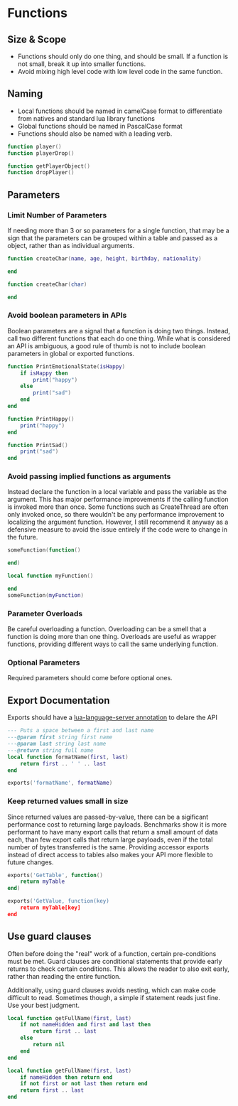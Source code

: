 # Functions

## Size & Scope
- Functions should only do one thing, and should be small. If a function is not small, break it up into smaller functions.
- Avoid mixing high level code with low level code in the same function.

## Naming
- Local functions should be named in camelCase format to differentiate from natives and standard lua library functions
- Global functions should be named in PascalCase format
- Functions should also be named with a leading verb.

```lua title="BAD"
function player()
function playerDrop()
```
```lua title="GOOD"
function getPlayerObject()
function dropPlayer()
```

## Parameters

### Limit Number of Parameters
If needing more than 3 or so parameters for a single function, that may be a sign that the parameters can be grouped within a table and passed as a object, rather than as individual arguments.
```lua title="BAD"
function createChar(name, age, height, birthday, nationality)

end
```
```lua title="GOOD"
function createChar(char)

end
```

### Avoid boolean parameters in APIs
Boolean parameters are a signal that a function is doing two things. Instead, call two different functions that each do one thing. While what is considered an API is ambiguous, a good rule of thumb is not to include boolean parameters in global or exported functions.
```lua title="BAD"
function PrintEmotionalState(isHappy)
    if isHappy then
        print("happy")
    else
        print("sad")
    end
end
```
```lua title="GOOD"
function PrintHappy()
    print("happy")
end

function PrintSad()
    print("sad")
end
```

### Avoid passing implied functions as arguments
Instead declare the function in a local variable and pass the variable as the argument. This has major performance improvements if the calling function is invoked more than once. Some functions such as CreateThread are often only invoked once, so there wouldn't be any performance improvement to localizing the argument function. However, I still recommend it anyway as a defensive measure to avoid the issue entirely if the code were to change in the future.

```lua title="BAD"
someFunction(function()

end)
```
```lua title="GOOD"
local function myFunction()

end
someFunction(myFunction)
```

### Parameter Overloads
Be careful overloading a function. Overloading can be a smell that a function is doing more than one thing. Overloads are useful as wrapper functions, providing different ways to call the same underlying function.

### Optional Parameters
Required parameters should come before optional ones.

## Export Documentation
Exports should have a [lua-language-server annotation](https://github.com/sumneko/lua-language-server/wiki/Annotations) to delare the API
```lua
--- Puts a space between a first and last name
---@param first string first name
---@param last string last name
---@return string full name
local function formatName(first, last)
    return first .. ' ' .. last
end

exports('formatName', formatName)
```
### Keep returned values small in size
Since returned values are passed-by-value, there can be a sigificant performance cost to returning large payloads. Benchmarks show it is more performant to have many export calls that return a small amount of data each, than few export calls that return large payloads, even if the total number of bytes transferred is the same. Providing accessor exports instead of direct access to tables also makes your API more flexible to future changes.

```lua title="BAD"
exports('GetTable', function()
    return myTable
end)
```
```lua title="GOOD"
exports('GetValue, function(key)
    return myTable[key]
end
```

## Use guard clauses
Often before doing the "real" work of a function, certain pre-conditions must be met. Guard clauses are conditional statements that provide early returns to check certain conditions. This allows the reader to also exit early, rather than reading the entire function.

Additionally, using guard clauses avoids nesting, which can make code difficult to read. Sometimes though, a simple if statement reads just fine. Use your best judgment.
```lua title="BAD"
local function getFullName(first, last)
    if not nameHidden and first and last then
        return first .. last
    else
        return nil
    end
end
```
```lua title="GOOD"
local function getFullName(first, last)
    if nameHidden then return end
    if not first or not last then return end
    return first .. last
end
```
